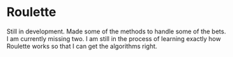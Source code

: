 # Roulette
Still in development. 
Made some of the methods to handle some of the bets. I am currently missing two.
I am still in the process of learning exactly how Roulette works so that I can get the algorithms right.
